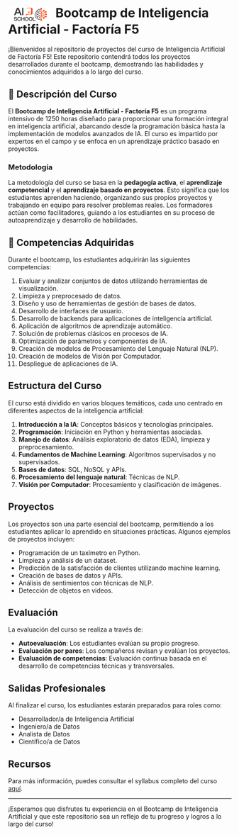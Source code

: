 # <img src="https://github.com/AI-School-F5-P3/erika_alvares/raw/main/Imagenes/LogoFactoriaF.png" alt="Logo Factoria F" width="100" style="vertical-align: middle;"> Bootcamp de Inteligencia Artificial - Factoría F5

¡Bienvenidos al repositorio de proyectos del curso de Inteligencia Artificial de Factoría F5! Este repositorio contendrá todos los proyectos desarrollados durante el bootcamp, demostrando las habilidades y conocimientos adquiridos a lo largo del curso.

## 📘 Descripción del Curso

El **Bootcamp de Inteligencia Artificial - Factoría F5** es un programa intensivo de 1250 horas diseñado para proporcionar una formación integral en inteligencia artificial, abarcando desde la programación básica hasta la implementación de modelos avanzados de IA. El curso es impartido por expertos en el campo y se enfoca en un aprendizaje práctico basado en proyectos.

### Metodología

La metodología del curso se basa en la **pedagogía activa**, el **aprendizaje competencial** y el **aprendizaje basado en proyectos**. Esto significa que los estudiantes aprenden haciendo, organizando sus propios proyectos y trabajando en equipo para resolver problemas reales. Los formadores actúan como facilitadores, guiando a los estudiantes en su proceso de autoaprendizaje y desarrollo de habilidades.

## 🎯 Competencias Adquiridas

Durante el bootcamp, los estudiantes adquirirán las siguientes competencias:

1. Evaluar y analizar conjuntos de datos utilizando herramientas de visualización.
2. Limpieza y preprocesado de datos.
3. Diseño y uso de herramientas de gestión de bases de datos.
4. Desarrollo de interfaces de usuario.
5. Desarrollo de backends para aplicaciones de inteligencia artificial.
6. Aplicación de algoritmos de aprendizaje automático.
7. Solución de problemas clásicos en procesos de IA.
8. Optimización de parámetros y componentes de IA.
9. Creación de modelos de Procesamiento del Lenguaje Natural (NLP).
10. Creación de modelos de Visión por Computador.
11. Despliegue de aplicaciones de IA.

## Estructura del Curso

El curso está dividido en varios bloques temáticos, cada uno centrado en diferentes aspectos de la inteligencia artificial:

1. **Introducción a la IA**: Conceptos básicos y tecnologías principales.
2. **Programación**: Iniciación en Python y herramientas asociadas.
3. **Manejo de datos**: Análisis exploratorio de datos (EDA), limpieza y preprocesamiento.
4. **Fundamentos de Machine Learning**: Algoritmos supervisados y no supervisados.
5. **Bases de datos**: SQL, NoSQL y APIs.
6. **Procesamiento del lenguaje natural**: Técnicas de NLP.
7. **Visión por Computador**: Procesamiento y clasificación de imágenes.

## Proyectos

Los proyectos son una parte esencial del bootcamp, permitiendo a los estudiantes aplicar lo aprendido en situaciones prácticas. Algunos ejemplos de proyectos incluyen:

- Programación de un taxímetro en Python.
- Limpieza y análisis de un dataset.
- Predicción de la satisfacción de clientes utilizando machine learning.
- Creación de bases de datos y APIs.
- Análisis de sentimientos con técnicas de NLP.
- Detección de objetos en videos.

## Evaluación

La evaluación del curso se realiza a través de:

- **Autoevaluación**: Los estudiantes evalúan su propio progreso.
- **Evaluación por pares**: Los compañeros revisan y evalúan los proyectos.
- **Evaluación de competencias**: Evaluación continua basada en el desarrollo de competencias técnicas y transversales.

## Salidas Profesionales

Al finalizar el curso, los estudiantes estarán preparados para roles como:

- Desarrollador/a de Inteligencia Artificial
- Ingeniero/a de Datos
- Analista de Datos
- Científico/a de Datos

## Recursos

Para más información, puedes consultar el syllabus completo del curso [aquí](https://github.com/AI-School-F5-P3/erika_alvares/blob/f8a7d74fd629d24730c247eb1daf191bdabc2057/Copia_de_IA_Syllabus_P3_IA.pdf).

---

¡Esperamos que disfrutes tu experiencia en el Bootcamp de Inteligencia Artificial y que este repositorio sea un reflejo de tu progreso y logros a lo largo del curso!

